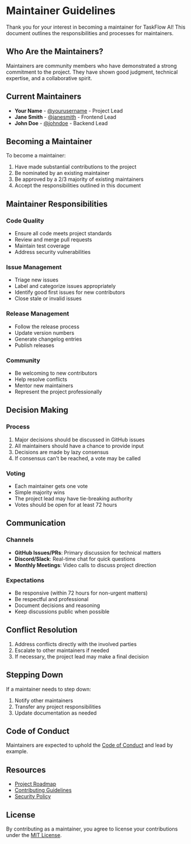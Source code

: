 # Maintainer Guidelines

Thank you for your interest in becoming a maintainer for TaskFlow AI! This document outlines the responsibilities and processes for maintainers.

## Who Are the Maintainers?

Maintainers are community members who have demonstrated a strong commitment to the project. They have shown good judgment, technical expertise, and a collaborative spirit.

## Current Maintainers

- **Your Name** - [@yourusername](https://github.com/yourusername) - Project Lead
- **Jane Smith** - [@janesmith](https://github.com/janesmith) - Frontend Lead
- **John Doe** - [@johndoe](https://github.com/johndoe) - Backend Lead

## Becoming a Maintainer

To become a maintainer:

1. Have made substantial contributions to the project
2. Be nominated by an existing maintainer
3. Be approved by a 2/3 majority of existing maintainers
4. Accept the responsibilities outlined in this document

## Maintainer Responsibilities

### Code Quality

- Ensure all code meets project standards
- Review and merge pull requests
- Maintain test coverage
- Address security vulnerabilities

### Issue Management

- Triage new issues
- Label and categorize issues appropriately
- Identify good first issues for new contributors
- Close stale or invalid issues

### Release Management

- Follow the release process
- Update version numbers
- Generate changelog entries
- Publish releases

### Community

- Be welcoming to new contributors
- Help resolve conflicts
- Mentor new maintainers
- Represent the project professionally

## Decision Making

### Process

1. Major decisions should be discussed in GitHub issues
2. All maintainers should have a chance to provide input
3. Decisions are made by lazy consensus
4. If consensus can't be reached, a vote may be called

### Voting

- Each maintainer gets one vote
- Simple majority wins
- The project lead may have tie-breaking authority
- Votes should be open for at least 72 hours

## Communication

### Channels

- **GitHub Issues/PRs**: Primary discussion for technical matters
- **Discord/Slack**: Real-time chat for quick questions
- **Monthly Meetings**: Video calls to discuss project direction

### Expectations

- Be responsive (within 72 hours for non-urgent matters)
- Be respectful and professional
- Document decisions and reasoning
- Keep discussions public when possible

## Conflict Resolution

1. Address conflicts directly with the involved parties
2. Escalate to other maintainers if needed
3. If necessary, the project lead may make a final decision

## Stepping Down

If a maintainer needs to step down:

1. Notify other maintainers
2. Transfer any project responsibilities
3. Update documentation as needed

## Code of Conduct

Maintainers are expected to uphold the [Code of Conduct](CODE_OF_CONDUCT.md) and lead by example.

## Resources

- [Project Roadmap](ROADMAP.md)
- [Contributing Guidelines](CONTRIBUTING.md)
- [Security Policy](SECURITY.md)

## License

By contributing as a maintainer, you agree to license your contributions under the [MIT License](LICENSE).
